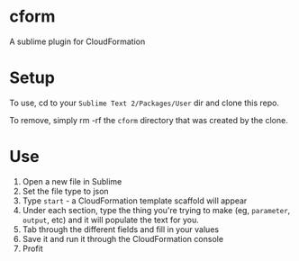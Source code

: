 cform
=====

A sublime plugin for CloudFormation

# Setup

To use, cd to your `Sublime Text 2/Packages/User` dir and clone this repo.

To remove, simply rm -rf the `cform` directory that was created by the clone.

# Use

1.  Open a new file in Sublime
2.  Set the file type to json
3.  Type `start` - a CloudFormation template scaffold will appear
4.  Under each section, type the thing you're trying to make (eg, `parameter`, `output`, etc) and it will populate the text for you.  
5.  Tab through the different fields and fill in your values
6.  Save it and run it through the CloudFormation console
7.  Profit

